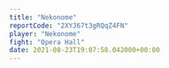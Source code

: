 ```yaml
---
title: "Nekonome"
reportCode: "2XYJ67t3gRQqZ4FN"
player: "Nekonome"
fight: "Opera Hall"
date: 2021-08-23T19:07:58.042000+00:00
---
```

